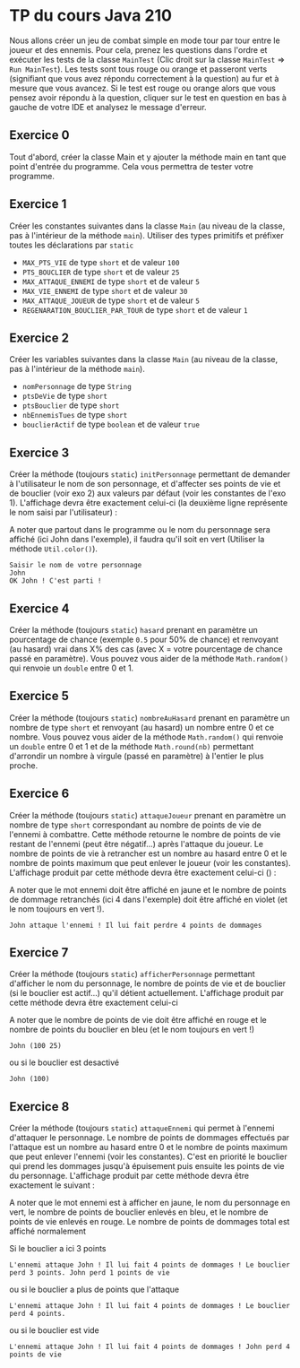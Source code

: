 # TP du cours Java 210

Nous allons créer un jeu de combat simple en mode tour par tour entre le joueur et des ennemis. Pour cela, prenez les questions dans
l'ordre et exécuter les tests de la classe `MainTest` (Clic droit sur la classe `MainTest` => `Run MainTest`).
Les tests sont tous rouge ou orange et passeront verts (signifiant que vous avez répondu correctement à la question) au fur et à mesure que vous avancez.
Si le test est rouge ou orange alors que vous pensez avoir répondu à la question, cliquer sur le test en question en bas à gauche de votre IDE
et analysez le message d'erreur.

## Exercice 0

Tout d'abord, créer la classe Main et y ajouter la méthode main en tant que point d'entrée du programme. Cela vous permettra de tester votre programme.

## Exercice 1

Créer les constantes suivantes dans la classe `Main` (au niveau de la classe, pas à l'intérieur de la méthode `main`).
Utiliser des types primitifs et préfixer toutes les déclarations par `static`

- `MAX_PTS_VIE` de type `short` et de valeur `100`
- `PTS_BOUCLIER` de type `short` et de valeur `25`
- `MAX_ATTAQUE_ENNEMI` de type `short` et de valeur `5`
- `MAX_VIE_ENNEMI` de type `short` et de valeur `30`
- `MAX_ATTAQUE_JOUEUR` de type `short` et de valeur `5`
- `REGENARATION_BOUCLIER_PAR_TOUR` de type `short` et de valeur `1` 

## Exercice 2

Créer les variables suivantes dans la classe `Main` (au niveau de la classe, pas à l'intérieur de la méthode `main`).

- `nomPersonnage` de type `String`
- `ptsDeVie` de type `short`
- `ptsBouclier` de type `short`
- `nbEnnemisTues` de type `short`
- `bouclierActif` de type `boolean` et de valeur `true`

## Exercice 3

Créer la méthode (toujours `static`) `initPersonnage` permettant de demander à l'utilisateur le nom de son personnage,
et d'affecter ses points de vie et de bouclier (voir exo 2) aux valeurs par défaut (voir les constantes de l'exo 1). 
L'affichage devra être exactement celui-ci (la deuxième ligne représente le nom saisi par l'utilisateur) : 

A noter que partout dans le programme ou le nom du personnage sera affiché (ici John dans l'exemple), il faudra qu'il soit en vert 
(Utiliser la méthode `Util.color()`).

```
Saisir le nom de votre personnage
John
OK John ! C'est parti !
```

## Exercice 4

Créer la méthode (toujours `static`) `hasard` prenant en paramètre un pourcentage de chance (exemple `0.5` pour 50% de chance)
et renvoyant (au hasard) vrai dans X% des cas (avec X = votre pourcentage de chance passé en paramètre). Vous pouvez
vous aider de la méthode `Math.random()` qui renvoie un `double` entre 0 et 1.

## Exercice 5 

Créer la méthode (toujours `static`) `nombreAuHasard` prenant en paramètre un nombre de type `short`
et renvoyant (au hasard) un nombre entre 0 et ce nombre. Vous pouvez
vous aider de la méthode `Math.random()` qui renvoie un `double` entre 0 et 1 et de la méthode `Math.round(nb)` permettant 
d'arrondir un nombre à virgule (passé en paramètre) à l'entier le plus proche.

## Exercice 6

Créer la méthode (toujours `static`) `attaqueJoueur` prenant en paramètre un nombre de type `short` correspondant au nombre de 
points de vie de l'ennemi à combattre. Cette méthode retourne le nombre de points de vie restant de l'ennemi (peut être négatif...)
après l'attaque du joueur. Le nombre de points de vie à retrancher est un nombre au hasard entre 0 et le nombre de points maximum
que peut enlever le joueur (voir les constantes). L'affichage produit par cette méthode devra être exactement celui-ci () : 

A noter que le mot ennemi doit être affiché en jaune et le nombre de points de dommage retranchés (ici 4 dans l'exemple)
doit être affiché en violet (et le nom toujours en vert !).

```
John attaque l'ennemi ! Il lui fait perdre 4 points de dommages
```

## Exercice 7

Créer la méthode (toujours `static`) `afficherPersonnage` permettant d'afficher le nom du personnage, le nombre de points de vie 
et de bouclier (si le bouclier est actif...) qu'il détient actuellement. L'affichage produit par cette méthode devra être exactement celui-ci

A noter que le nombre de points de vie doit être affiché en rouge et le nombre de points du bouclier en bleu (et le nom toujours en vert !)

``` 
John (100 25)
```
ou si le bouclier est desactivé 
``` 
John (100)
```

## Exercice 8

Créer la méthode (toujours `static`) `attaqueEnnemi` qui permet à l'ennemi d'attaquer le personnage. Le nombre de points 
de dommages effectués par l'attaque est un nombre au hasard entre 0 et le nombre de points maximum
que peut enlever l'ennemi (voir les constantes). C'est en priorité le bouclier qui prend les dommages jusqu'à épuisement
puis ensuite les points de vie du personnage. L'affichage produit par cette méthode devra être exactement le suivant :

A noter que le mot ennemi est à afficher en jaune, le nom du personnage en vert, le nombre de points de bouclier enlevés en bleu, 
et le nombre de points de vie enlevés en rouge. Le nombre de points de dommages total est affiché normalement

Si le bouclier a ici 3 points
``` 
L'ennemi attaque John ! Il lui fait 4 points de dommages ! Le bouclier perd 3 points. John perd 1 points de vie
```
ou si le bouclier a plus de points que l'attaque
``` 
L'ennemi attaque John ! Il lui fait 4 points de dommages ! Le bouclier perd 4 points.
```
ou si le bouclier est vide
``` 
L'ennemi attaque John ! Il lui fait 4 points de dommages ! John perd 4 points de vie
```